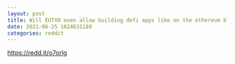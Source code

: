 ```yaml
--- 
layout: post 
title: Will EUTXO even allow building defi apps like on the ethereum blockchain? Whats the advantage of EUTXO? 
date: 2021-06-25 1624631189 
categories: reddit 
--- 
```

https://redd.it/o7orlg